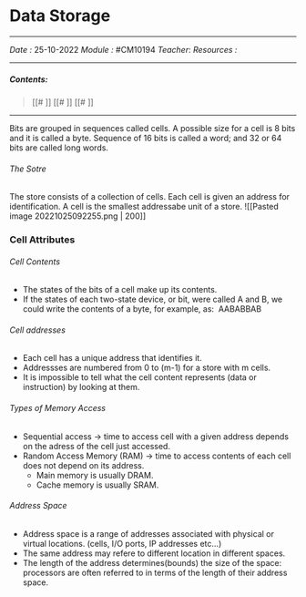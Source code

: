# Data Storage
---
*Date :*  25-10-2022 
*Module :* #CM10194 
*Teacher*: 
*Resources :*

---
##### Contents: 
> [[# ]]
> [[# ]]
> [[# ]]
> 
--- 

Bits are grouped in sequences called cells. A possible size for a cell is 8 bits and it is called a byte. Sequence of 16 bits is called a word; and 32 or 64 bits are called long words. 

###### The Sotre
The store consists of a collection of cells. Each cell is given an address for identification. A cell is the smallest addressabe unit of a store. 
![[Pasted image 20221025092255.png | 200]]
### Cell Attributes

###### Cell Contents
- The states of the bits of a cell make up its contents. 
- If the states of each two-state device, or bit, were called A and B, we could write the contents of a byte, for example, as:  AABABBAB

###### Cell addresses
- Each cell has a unique address that identifies it. 
- Addressses are numbered from 0 to (m-1) for a store with m cells.  
- It is impossible to tell what the cell content represents (data or instruction) by looking at them. 

###### Types of Memory Access
- Sequential access $\to$ time to access cell with a given address depends on the adress of the cell just accessed. 
- Random Access Memory (RAM) $\to$ time to access contents of each cell does not depend on its address. 
	- Main memory is usually DRAM. 
	- Cache memory is usually SRAM. 

###### Address Space
- Address space is a range of addresses associated with physical or virtual locations. (cells, I/O ports, IP addresses etc...)
- The same address may refere to different location in different spaces. 
- The length of the address determines(bounds) the size of the space: processors are often referred to in terms of the length of their address space. 

